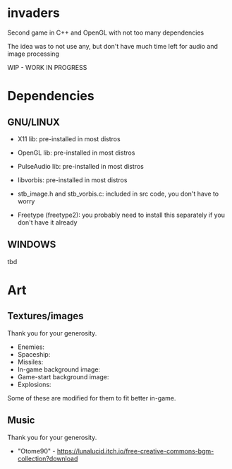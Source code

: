 # invaders

Second game in C++ and OpenGL with not too many dependencies

The idea was to not use any, but don't have much time left for audio and image processing

WIP - WORK IN PROGRESS

# Dependencies

## GNU/LINUX

- X11 lib: pre-installed in most distros
- OpenGL lib: pre-installed in most distros
- PulseAudio lib: pre-installed in most distros
- libvorbis: pre-installed in most distros
- stb_image.h and stb_vorbis.c: included in src code, you don't have to worry

- Freetype (freetype2): you probably need to install this separately if you don't have it already

## WINDOWS

tbd

# Art

## Textures/images

Thank you for your generosity.

- Enemies:
- Spaceship:
- Missiles:
- In-game background image:
- Game-start background image:
- Explosions:

Some of these are modified for them to fit better in-game.

## Music

Thank you for your generosity.

- "Otome90" - https://lunalucid.itch.io/free-creative-commons-bgm-collection?download
